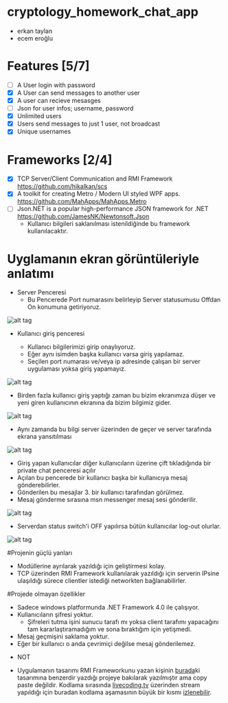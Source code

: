 # cryptology_homework_chat_app

- erkan taylan
- ecem eroğlu

# Features [5/7]
- [ ]  A User login with password
- [X]  A User can send messages to another user
- [X]  A user can recieve mesasges
- [ ]  Json for user infos; username, password
- [X]  Unlimited users
- [X]  Users send messages to just 1 user, not broadcast
- [X]  Unique usernames

# Frameworks [2/4]
  - [X] TCP Server/Client Communication and RMI Framework https://github.com/hikalkan/scs
  - [X] A toolkit for creating Metro / Modern UI styled WPF apps. https://github.com/MahApps/MahApps.Metro
  - [ ] Json.NET is a popular high-performance JSON framework for .NET https://github.com/JamesNK/Newtonsoft.Json
    - Kullanıcı bilgileri saklanılması istenildiğinde bu framework kullanılacaktır.

# Uyglamanın ekran görüntüleriyle anlatımı
- Server Penceresi
  - Bu Pencerede Port numarasını belirleyip Server statusumusu Offdan On konumuna getiriyoruz.

![alt tag](https://github.com/erkantaylan/cryptology_homework_chat_app/blob/master/Pictures/server01.png)

- Kullanıcı giriş penceresi

  - Kullanıcı bilgilerimizi girip onaylıyoruz.
  - Eğer aynı isimden başka kullanıcı varsa giriş yapılamaz.
  - Seçilen port numarası ve/veya ip adresinde çalışan bir server uygulaması yoksa giriş yapamayız.

![alt tag](https://github.com/erkantaylan/cryptology_homework_chat_app/blob/master/Pictures/client01.png)

- Birden fazla kullanıcı giriş yaptığı zaman bu bizim ekranımıza düşer ve yeni giren kullanıcının ekranına da bizim bilgimiz gider.

![alt tag](https://github.com/erkantaylan/cryptology_homework_chat_app/blob/master/Pictures/client02.png)

- Aynı zamanda bu bilgi server üzerinden de geçer ve server tarafında ekrana yansıtılması

![alt tag](https://github.com/erkantaylan/cryptology_homework_chat_app/blob/master/Pictures/server02.png)

- Giriş yapan kullanıcılar diğer kullanıcıların üzerine çift tıkladığında bir private chat penceresi açılır
- Açılan bu pencerede bir kullanıcı başka bir kullanıcıya mesaj gönderebilirler.
- Gönderilen bu mesajlar 3. bir kullanıcı  tarafından görülmez.
- Mesaj gönderme sırasına msn messenger mesaj sesi gönderilir.

![alt tag](https://github.com/erkantaylan/cryptology_homework_chat_app/blob/master/Pictures/client03.png)

- Serverdan status switch'i OFF yapılırsa bütün kullanıcılar log-out olurlar.

![alt tag](https://github.com/erkantaylan/cryptology_homework_chat_app/blob/master/Pictures/server03.png)

#Projenin güçlü yanları
- Modüllerine ayrılarak yazıldığı için geliştirmesi kolay.
- TCP üzerinden RMI Framework kullanılarak yazıldığı için serverin IPsine ulaşıldığı sürece clientler istediği networkten bağlanabilirler.

#Projede olmayan özellikler
- Sadece windows platformunda .NET Framework 4.0 ile çalışıyor.
- Kullanıcıların şifresi yoktur.
   - Şifreleri tutma işini sunucu tarafı mı yoksa client  tarafımı yapacağını tam kararlaştıramadığım ve sona bıraktığım için yetişmedi.
- Mesaj geçmişini saklama yoktur. 
- Eğer bir kullanıcı o anda çevrimiçi değilse mesaj gönderilemez.


* NOT
- Uygulamanın tasarımı RMI Frameworkunu yazan kişinin [burada](http://www.codeproject.com/Articles/153938/A-Complete-TCP-Server-Client-Communication-and-RMI)ki tasarımına benzerdir yazdığı projeye bakılarak yazılmıştır ama copy paste değildir. Kodlama sırasında [livecoding.tv](https://www.livecoding.tv/livestreams/) üzerinden stream yapıldığı için buradan kodlama aşamasının büyük bir kısmı [izlenebilir](https://www.livecoding.tv/erkantaylan/videos/).
